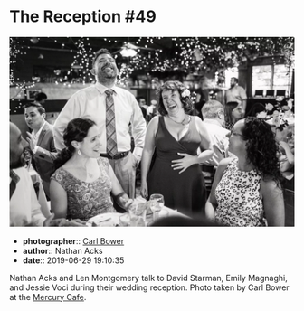 # The Reception \#49

![Nathan Acks and Len Montgomery talk to David Starman, Emily Magnaghi, and Jessie Starman Voci](assets/2019-06-29-set-3-the-reception-49.webp)

* **photographer**:: [Carl Bower](https://carlbowerphotos.com)
* **author**:: Nathan Acks
* **date**:: 2019-06-29 19:10:35

Nathan Acks and Len Montgomery talk to David Starman, Emily Magnaghi, and Jessie Voci during their wedding reception. Photo taken by Carl Bower at the [Mercury Cafe](http://mercurycafe.com).
